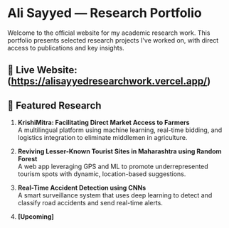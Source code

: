 #  Ali Sayyed — Research Portfolio

Welcome to the official website for my academic research work. This portfolio presents selected research projects I've worked on, with direct access to publications and key insights.

🔗 **Live Website:** (https://alisayyedresearchwork.vercel.app/)  
---

## 🧠 Featured Research

1. **KrishiMitra: Facilitating Direct Market Access to Farmers**  
   A multilingual platform using machine learning, real-time bidding, and logistics integration to eliminate middlemen in agriculture.

2. **Reviving Lesser-Known Tourist Sites in Maharashtra using Random Forest**  
   A web app leveraging GPS and ML to promote underrepresented tourism spots with dynamic, location-based suggestions.

3. **Real-Time Accident Detection using CNNs**  
   A smart surveillance system that uses deep learning to detect and classify road accidents and send real-time alerts.

4. **[Upcoming]** 



